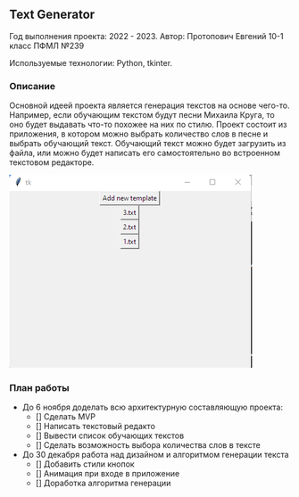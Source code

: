 ## Text Generator
Год выполнения проекта: 2022 - 2023. Автор: Протопович Евгений 10-1 класс ПФМЛ №239

Используемые технологии: Python, tkinter.

### Описание
Основной идеей проекта является генерация текстов на основе чего-то. Например, если 
обучающим текстом будут песни Михаила Круга, то оно будет выдавать что-то похожее на
них по стилю. Проект состоит из приложения, в котором можно выбрать количество слов
в песне и выбрать обучающий текст. Обучающий текст можно будет загрузить из файла,
или можно будет написать его самостоятельно во встроенном текстовом редакторе.

![Приложение сейчас](/Приложение_now.png "Приложение сейчас")


### План работы
- До 6 ноября доделать всю архитектурную составляющую проекта:
    * [] Сделать MVP
    * [] Написать текстовый редакто
    * [] Вывести список обучающих текстов 
    * [] Сделать возможность выбора количества слов в тексте
- До 30 декабря работа над дизайном и алгоритмом генерации текста
    * [] Добавить стили кнопок 
    * [] Анимация при входе в приложение
    * [] Доработка алгоритма генерации
